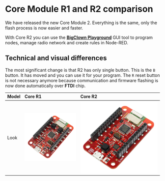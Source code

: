 # Core Module R1 and R2 comparison

We have released the new Core Module 2. Everything is the same, only the flash process is now easier and faster.

With Core R2 you can use the [**BigClown Playground**](https://www.bigclown.com/doc/basics/quick-start-guide/) GUI tool to program nodes, manage radio network and create rules in Node-RED.

## Technical and visual differences

The most significant change is that R2 has only single button. This is the `B` button. It has moved and you can use it for your program. The `R` reset button is not necessary anymore because communication and firmware flashing is now done automatically over **FTDI** chip.

| Model | Core R1 | Core R2 |
| :--- | :--- | :--- |
| Look | ![](../.gitbook/assets/_hardware_core-module-1-and-2-comparsion_core-module-1.png) | ![](../.gitbook/assets/_hardware_core-module-1-and-2-comparsion_core-module-2.png) |

